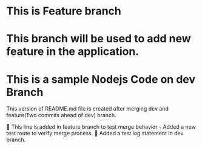 # This is Feature branch

# This branch will be used to add new feature in the application.
# This is a sample Nodejs Code on dev Branch

This version of README.md file is created after merging dev and feature(Two commits ahead of dev) branch.


🧩 This line is added in feature branch to test merge behavior - Added a new test route to verify merge process.
🧪 Added a test log statement in dev branch.
